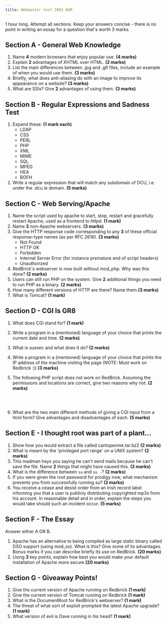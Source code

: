 ```yaml
---
title: Webmaster test 2003 AGM
---
```


1 hour long. Attempt all sections. Keep your answers concise - there is no point
in writing an essay for a question that's worth 3 marks.

## Section A - General Web Knowledge

1.  Name **4** modern browsers that enjoy popular use. **(4 marks)**
2.  Explain **2** advantages of XHTML over HTML. **(2 marks)**
3.  List the main differences between .jpg and .gif files, include an example of
    when you would use them. **(3 marks)**
4.  Briefly, what does anti-aliasing do with an image to improve its appearance
    on a website? **(3 marks)**
5.  What are SSIs? Give **2** advantages of using them. **(3 marks)**

## Section B - Regular Expressions and Sadness Test

1.  Expand these: **(1 mark each)**
    - LDAP
    - CSS
    - PERL
    - PHP
    - XML
    - MIME
    - SQL
    - MPEG
    - HEA
    - BOFH
2.  Write a regular expression that will match any subdomain of DCU, i.e. under
    the .dcu.ie domain. **(5 marks)**

## Section C - Web Serving/Apache

1.  Name the script used by apache to start, stop, restart and gracefully
    restart Apache, used as a frontend to httpd. **(1 mark)**
2.  Name **3** non-Apache webservers. **(3 marks)**
3.  Give the HTTP response code corresponding to any **3** of these official
    response-type names (as per RFC 2616). **(3 marks)**
    - Not Found
    - HTTP OK
    - Forbidden
    - Internal Server Error (for instance premature end of script headers)
    - Unauthorized
4.  RedBrick's webserver is now built without mod_php. Why was this done? **(2
    marks)**
5.  Users can still run PHP on the system. Give **2** additional things you need
    to run PHP as a binary. **(2 marks)**
6.  How many different versions of HTTP are there? Name them.**(3 marks)**
7.  What is Tomcat? **(1 mark)**

## Section D - CGI Is GR8

1.  What does CGI stand for? **(1 mark)**
2.  Write a program in a (mentioned) language of your choice that prints the
    current date and time. **(2 marks)**
3.  What is suexec and what does it do? **(2 marks)**
4.  Write a program in a (mentioned) language of your choice that prints the IP
    address of the machine visiting the page (NOTE: Must work on Redbrick :))
    **(3 marks)**
5.  The following PHP script does not work on RedBrick. Assuming the permissions
    and locations are correct, give two reasons why not. **(2 marks)**

    <pre>        <?php
    
    	var=`cat /etc/motd`;
    	echo $var
    
            ?>
    	</pre>

6.  What are the two main different methods of giving a CGI input from a html
    form? Give advantages and disadvantages of each. **(5 marks)**

## Section E - I thought root was part of a plant...

1.  Show how you would extract a file called cantopenme.tar.bz2 **(2 marks)**
2.  What is meant by the 'privileged port range' on a UNIX system? **(2 marks)**
3.  This madman heys you saying he can't send mails because he can't save the
    file. Name **2** things that might have caused this. **(2 marks)**
4.  What is the difference between `su` and `su -`? **(2 marks)**
5.  If you were given the root password for prodigy now, what mechanism prevents
    you from successfully running su? **(2 marks)**
6.  You receive a cease and desist order from an Irish record label informing
    you that a user is publicly distributing copyrighted mp3s from his account.
    In reasonable detail and in order, explain the steps you would take should
    such an incident occur. **(5 marks)**

## Section F - The Essay

Answer either A OR B.

1.  Apache has an alternative to being compiled as large static binary called
    DSO support (using mod_so). What is this? Give some of its advantages. Bonus
    marks if you can describe briefly its use on RedBrick. **(20 marks)**
2.  Using **3** key points, explain how best you would make your default
    installation of Apache more secure.**(20 marks)**

## Section G - Giveaway Points!

1.  Give the current version of Apache running on Redbrick **(1 mark)**
2.  Give the current version of Tomcat running on Redbrick **(1 mark)**
3.  What is the DocumentRoot for RedBrick's webserver? **(1 mark)**
4.  The threat of what sort of exploit prompted the latest Apache upgrade? **(1
    mark)**
5.  What version of evil is Dave running in his head? **(1 mark)**

